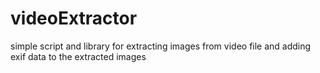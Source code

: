 videoExtractor
==============

simple script and library for extracting images from video file and adding exif data to the extracted images
